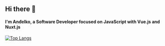 ## Hi there 👋
#### I'm Anđelko, a Software Developer focused on JavaScript with Vue.js and Nuxt.js

[![Top Langs](https://github-readme-stats.vercel.app/api/top-langs/?username=andelkocvjetkovic&layout=compact)](https://github.com/anuraghazra/github-readme-stats)
<!--
**andelkocvjetkovic/andelkocvjetkovic** is a ✨ _special_ ✨ repository because its `README.md` (this file) appears on your GitHub profile.

Here are some ideas to get you started:

- 🔭 I’m currently working on ...
- 🌱 I’m currently learning ...
- 👯 I’m looking to collaborate on ...
- 🤔 I’m looking for help with ...
- 💬 Ask me about ...
- 📫 How to reach me: ...
- 😄 Pronouns: ...
- ⚡ Fun fact: ...
-->
